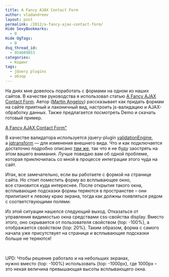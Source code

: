 ```yaml
---
title: A Fancy AJAX Contact Form
author: vladandreev
layout: post
permalink: /2012/a-fancy-ajax-contact-form/
Hide SexyBookmarks:
  - 0
Hide OgTags:
  - 0
dsq_thread_id:
  - 954609853
categories:
  - Кодинг
tags:
  - jQuery plugins
  - обзор
---
```

  На днях мне довелось поработать с формами на одном из наших сайтов. В качестве руководства я использовал статью [A Fancy AJAX Contact Form](http://tutorialzine.com/2009/09/fancy-contact-form/). Автор ([Martin Angelov](http://www.linkedin.com/in/martinaglv)) рассказывает как придать формам на сайте приятный и лаконичный вид, настроить js-валидацию и AJAX-обработку данных. Также предлагается посмотреть Demo и скачать готовый пример.

[A Fancy AJAX Contact Form"](/blog/assets/images/2012/10/406.jpg)

<!--more-->

В качестве валидатора используется jquery-plugin [validationEngine](http://www.position-absolute.com/articles/jquery-form-validator-because-form-validation-is-a-mess/), а [jqtransform](http://www.dfc-e.com/metiers/multimedia/opensource/jqtransform/) — для изменения внешнего вида. Что и как подключается достаточно подробно описано [там же](http://tutorialzine.com/2009/09/fancy-contact-form/), так что я не буду заострять на этом вашего внимания. Лучше поведаю вам об одной проблеме, которая приключилась со мной в процессе интеграции этого чуда на сайт.

Итак, все замечательно, если вы работаете с формой на странице сайта. Но стоит поместить форму во всплывающее окно, все становится куда интереснее. После открытия такого окна, всплывающие подсказки формы теряются в пространстве &#8211; они прилипают к левому краю экрана, тогда как должны появляться рядом с соответствующими полями.

Из этой ситуации нашелся следующий выход. Отказаться от управления видимостью окна средствами css-свойства display. Вместо этого, оно скрывается от пользователя свойством {top: -100%}, а отображается свойством {top: 20%}. Таким образом, форма с самого начала уже присутствует на странице и всплывающие подсказки больше не теряются!

&nbsp;

UPD: Чтобы решение работало и на небольших экранах, нужно вместо {top: -100%} использовать {top: -1000px}, где 1000px &#8211; это некая величина превышающая высоты всплывающего окна.